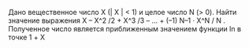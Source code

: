  Дано вещественное число X (| X | < 1) и целое число N (> 0). Найти значение выражения
 X – X^2 /2 + X^3 /3 – ... + (–1) N–1 · X^N / N .
 Полученное число является приближенным значением функции ln в точке
 1 + X

